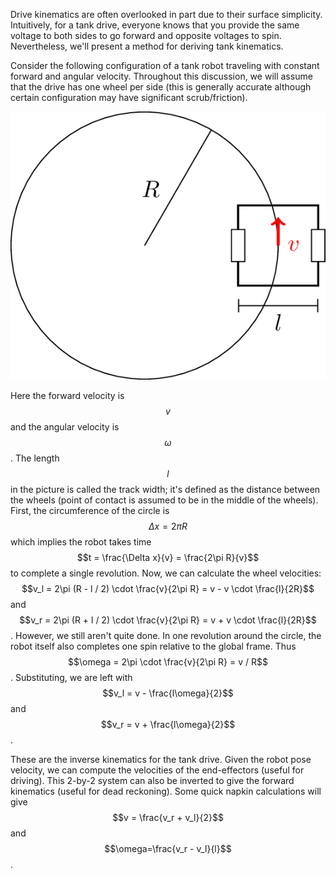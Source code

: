 Drive kinematics are often overlooked in part due to their surface simplicity. Intuitively, for a tank drive, everyone knows that you provide the same voltage to both sides to go forward and opposite voltages to spin. Nevertheless, we'll present a method for deriving tank kinematics.

Consider the following configuration of a tank robot traveling with constant forward and angular velocity. Throughout this discussion, we will assume that the drive has one wheel per side (this is generally accurate although certain configuration may have significant scrub/friction).

![Constant velocity tank path](../.gitbook/assets/tankcircle.png)

Here the forward velocity is $$v$$ and the angular velocity is $$\omega$$. The length $$l$$ in the picture is called the track width; it's defined as the distance between the wheels (point of contact is assumed to be in the middle of the wheels). First, the circumference of the circle is $$\Delta x = 2\pi R$$ which implies the robot takes time $$t = \frac{\Delta x}{v} = \frac{2\pi R}{v}$$ to complete a single revolution. Now, we can calculate the wheel velocities: $$v_l = 2\pi (R - l / 2) \cdot \frac{v}{2\pi R} = v - v \cdot \frac{l}{2R}$$ and $$v_r = 2\pi (R + l / 2) \cdot \frac{v}{2\pi R} = v + v \cdot \frac{l}{2R}$$. However, we still aren't quite done. In one revolution around the circle, the robot itself also completes one spin relative to the global frame. Thus $$\omega = 2\pi \cdot \frac{v}{2\pi R} = v / R$$. Substituting, we are left with $$v_l = v - \frac{l\omega}{2}$$ and $$v_r = v + \frac{l\omega}{2}$$.

These are the inverse kinematics for the tank drive. Given the robot pose velocity, we can compute the velocities of the end-effectors (useful for driving). This 2-by-2 system can also be inverted to give the forward kinematics (useful for dead reckoning). Some quick napkin calculations will give $$v = \frac{v_r + v_l}{2}$$ and $$\omega=\frac{v_r - v_l}{l}$$.